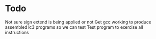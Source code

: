 Todo
====

Not sure sign extend is being applied or not
Get gcc working to produce assembled lc3 programs so we can test
Test program to exercise all instructions